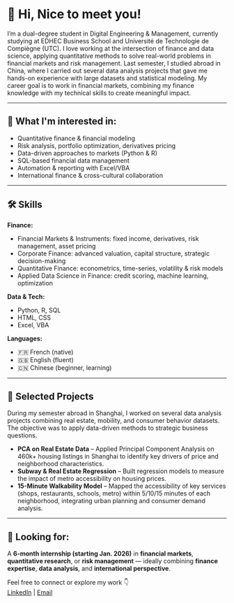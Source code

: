 # 👋 Hi, Nice to meet you! 

I’m a dual-degree student in Digital Engineering & Management, currently studying at EDHEC Business School and Université de Technologie de Compiègne (UTC). I love working at the intersection of finance and data science, applying quantitative methods to solve real-world problems in financial markets and risk management. Last semester, I studied abroad in China, where I carried out several data analysis projects that gave me hands-on experience with large datasets and statistical modeling. My career goal is to work in financial markets, combining my finance knowledge with my technical skills to create meaningful impact.  

---

## 🔎 What I'm interested in:
- Quantitative finance & financial modeling  
- Risk analysis, portfolio optimization, derivatives pricing  
- Data-driven approaches to markets (Python & R)  
- SQL-based financial data management  
- Automation & reporting with Excel/VBA  
- International finance & cross-cultural collaboration  

---

## 🛠️ Skills
**Finance:**  
- Financial Markets & Instruments: fixed income, derivatives, risk management, asset pricing  
- Corporate Finance: advanced valuation, capital structure, strategic decision-making  
- Quantitative Finance: econometrics, time-series, volatility & risk models  
- Applied Data Science in Finance: credit scoring, machine learning, optimization  
  

**Data & Tech:**  
- Python, R, SQL
- HTML, CSS  
- Excel, VBA 

**Languages:**  
- 🇫🇷 French (native)  
- 🇬🇧 English (fluent)  
- 🇨🇳 Chinese (beginner, learning)  
---

## 📂 Selected Projects 

During my semester abroad in Shanghai, I worked on several data analysis projects combining real estate, mobility, and consumer behavior datasets.  
The objective was to apply data-driven methods to strategic business questions.

- **PCA on Real Estate Data** – Applied Principal Component Analysis on 460k+ housing listings in Shanghai to identify key drivers of price and neighborhood characteristics.  
- **Subway & Real Estate Regression** – Built regression models to measure the impact of metro accessibility on housing prices.  
- **15-Minute Walkability Model** – Mapped the accessibility of key services (shops, restaurants, schools, metro) within 5/10/15 minutes of each neighborhood, integrating urban planning and consumer demand analysis.  


---

## 🎯 Looking for:
A **6-month internship (starting Jan. 2026)** in **financial markets**, **quantitative research**, or **risk management** — ideally combining **finance expertise**, **data analysis**, and **international perspective**.  

Feel free to connect or explore my work 👇  
[LinkedIn](https://www.linkedin.com/in/mithia-ratsimbarison/) | [Email](mailto:ratsimbarisonmithia@gmail.com)  


